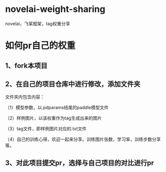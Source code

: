 # novelai-weight-sharing

novelai，飞桨框架，tag权重分享


# 如何pr自己的权重

## 1、fork本项目

## 2、在自己的项目仓库中进行修改，添加文件夹

文件夹内包含内容：

（1）模型参数，以.pdparams结尾的paddle模型文件

（2）样例图片，以该权重作为tag生成出来的图片

（3）tag文件，即样例图片对应的.txt文件

（4）自己的训练心得，欢迎一起来分享。训练图片张数，学习率，训练步数分享等。

## 3、对此项目提交pr，选择与自己项目的对比进行pr
